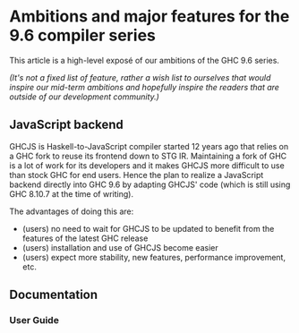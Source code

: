 # Ambitions and major features for the 9.6 compiler series

This article is a high-level exposé of our ambitions of the GHC 9.6 series.

_(It's not a fixed list of feature, rather a wish list to ourselves that would inspire our mid-term ambitions and hopefully inspire the readers that are outside of our development community.)_

## JavaScript backend

GHCJS is Haskell-to-JavaScript compiler started 12 years ago that relies on a GHC fork to reuse its frontend down to STG IR. Maintaining a fork of GHC is a lot of work for its developers and it makes GHCJS more difficult to use than stock GHC for end users. Hence the plan to realize a JavaScript backend directly into GHC 9.6 by adapting GHCJS' code (which is still using GHC 8.10.7 at the time of writing).

The advantages of doing this are:
- (users) no need to wait for GHCJS to be updated to benefit from the features of the latest GHC release
- (users) installation and use of GHCJS become easier
- (users) expect more stability, new features, performance improvement, etc.

## Documentation

### User Guide